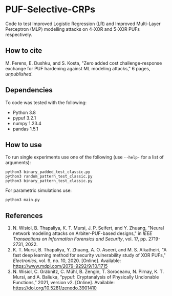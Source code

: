 # PUF-Selective-CRPs

Code to test Improved Logistic Regression (LR) and Improved Multi-Layer Perceptron (MLP) modelling attacks
on 4-XOR and 5-XOR PUFs respectively.

## How to cite

M. Ferens, E. Dushku, and S. Kosta, "Zero added cost challenge-response exchange for PUF hardening against ML modeling attacks," 6 pages, *unpublished*.

## Dependencies

To code was tested with the following:
- Python 3.8
- pypuf 3.2.1
- numpy 1.23.4
- pandas 1.5.1

## How to use

To run single experiments use one of the following (use `--help-` for a list of arguments):
```
python3 binary_padded_test_classic.py
python3 random_pattern_test_classic.py
python3 binary_pattern_test_classic.py
```
For parametric simulations use:
```
python3 main.py
```

## References

1. N. Wisiol, B. Thapaliya, K. T. Mursi, J. P. Seifert, and Y. Zhuang, "Neural network modeling attacks on Arbiter-PUF-based designs," in *IEEE Transactions on Information Forensics and Security*, vol. 17, pp. 2719-2731, 2022.
2. K. T. Mursi, B. Thapaliya, Y. Zhuang, A. O. Aseeri, and M. S. Alkatheiri, "A fast deep learning method for security vulnerability study of XOR PUFs," *Electronics*, vol. 9, no. 10, 2020. [Online]. Available: https://www.mdpi.com/2079-9292/9/10/1715
3. N. Wisiol, C. Gräbnitz, C. Mühl, B. Zengin, T. Soroceanu, N. Pirnay, K. T. Mursi, and A. Baliuka, “pypuf: Cryptanalysis of Physically Unclonable Functions,” 2021, version v2. [Online]. Available: https://doi.org/10.5281/zenodo.3901410
